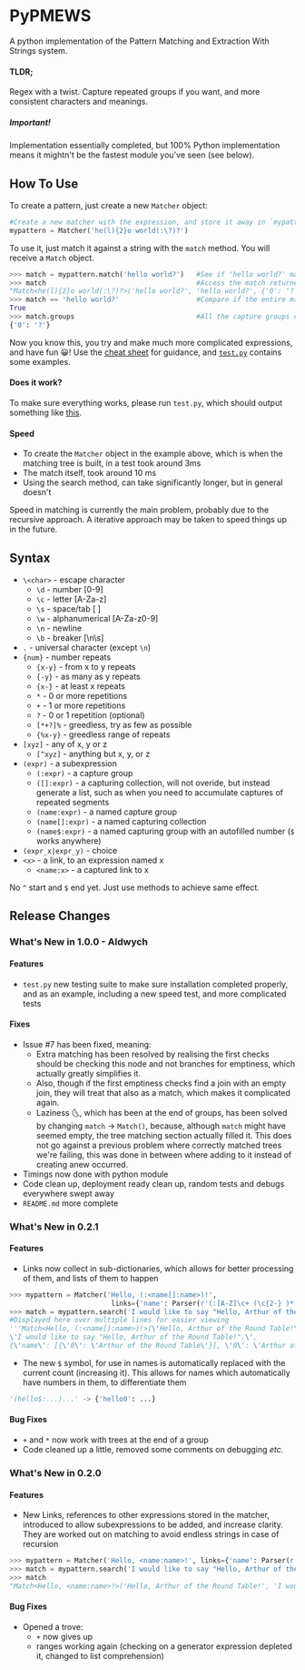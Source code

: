 # PyPMEWS
A python implementation of the Pattern Matching and Extraction With Strings system.

#### TLDR;
Regex with a twist. Capture repeated groups if you want, and more consistent characters and meanings.

##### Important!
Implementation essentially completed, but 100% Python implementation means it mightn't be the fastest module you've seen (see below).

## How To Use
To create a pattern, just create a new `Matcher` object:

```python
#Create a new matcher with the expression, and store it away in `mypattern` for later use
mypattern = Matcher('he(l){2}o world(:\?)?') 
```

To use it, just match it against a string with the `match` method. You will receive a `Match` object.
```python
>>> match = mypattern.match('hello world?')   #See if 'hello world?' matches the expression
>>> match                                     #Access the match returned
"Match<he(l){2}o world(:\?)?>('hello world?', 'hello world?', {'0': '?'})"
>>> match == 'hello world?'                   #Compare if the entire match found is 'helloworld?'
True
>>> match.groups                              #All the capture groups collected
{'0': '?'}
```

Now you know this, you try and make much more complicated expressions, and have fun :grinning:! Use the [cheat sheet](#syntax) for guidance, and [`test.py`](test.py) contains some examples.

#### Does it work?
To make sure everything works, please run `test.py`, which should output something like [this](testresults.md).

#### Speed
* To create the `Matcher` object in the example above, which is when the matching tree is built, in a test took around 3ms
* The match itself, took around 10 ms
* Using the search method, can take significantly longer, but in general doesn't

Speed in matching is currently the main problem, probably due to the recursive approach. A iterative approach may be taken to speed things up in the future.

## Syntax
* `\<char>` - escape character
  * `\d` - number [0-9]
  * `\c` - letter [A-Za-z]
  * `\s` - space/tab [  ]
  * `\w` - alphanumerical [A-Za-z0-9]
  * `\n` - newline
  * `\b` - breaker [\n\s] 
* `.` - universal character (except `\n`)
* `{num}` - number repeats
  * `{x-y}` - from x to y repeats
  * `{-y}` - as many as y repeats
  * `{x-}` - at least x repeats
  * `*` - 0 or more repetitions
  * `+` - 1 or more repetitions
  * `?` - 0 or 1 repetition (optional)
  * `[*+?]%` - greedless, try as few as possible
  * `{%x-y}` - greedless range of repeats
* `[xyz]` - any of x, y or z
  * `[^xyz]` - anything but x, y, or z
* `(expr)` - a subexpression
  * `(:expr)` - a capture group
  * `([]:expr)` - a capturing collection, will not overide, but instead generate a list, such as when you need to accumulate captures of repeated segments
  * `(name:expr)` - a named capture group
  * `(name[]:expr)` - a named capturing collection
  * `(name$:expr)` - a named capturing group with an autofilled number (`$` works anywhere)
* `(expr_x|expr_y)` - choice
* `<x>` - a link, to an expression named x
  * `<name:x>` - a captured link to x

No `^` start and `$` end yet. Just use methods to achieve same effect.

## Release Changes

### What's New in 1.0.0 - Aldwych

#### Features
* `test.py` new testing suite to make sure installation completed properly, and as an example, including a new speed test, and more complicated tests

#### Fixes
* Issue #7 has been fixed, meaning:
  * Extra matching has been resolved by realising the first checks should be checking this node and not branches for emptiness, which actually greatly simplifies it.
  * Also, though if the first emptiness checks find a join with an empty join, they will treat that also as a match, which makes it complicated again.
  * Laziness :last_quarter_moon_with_face:, which has been at the end of groups, has been solved by changing `match` -> `Match()`, because, although `match` might have seemed empty, the tree matching section actually filled it. This does not go against a previous problem where correctly matched trees we're failing, this was done in between where adding to it instead of creating anew occurred.
* Timings now done with python module
* Code clean up, deployment ready clean up, random tests and debugs everywhere swept away
* `README.md` more complete

### What's New in 0.2.1
#### Features
* Links now collect in sub-dictionaries, which allows for better processing of them, and lists of them to happen
```python
>>> mypattern = Matcher('Hello, (:<name[]:name>)!', 
                         links={'name': Parser(r'(:[A-Z]\c+ (\c{2-} )*[A-Z]\c+)')})
>>> match = mypattern.search('I would like to say "Hello, Arthur of the Round Table!".')
#Displayed here over multiple lines for easier viewing
'''Match<Hello, (:<name[]:name>)!>(\'Hello, Arthur of the Round Table!\',
\'I would like to say "Hello, Arthur of the Round Table!".\',
{\'name\': [{\'0\': \'Arthur of the Round Table\'}], \'0\': \'Arthur of the Round Table\'})''' 
```
* The new `$` symbol, for use in names is automatically replaced with the current count (increasing it). This allows for names which automatically have numbers in them, to differentiate them
```python
'(hello$:...)...' -> {'hello0': ...}
```

#### Bug Fixes
* `+` and `*` now work with trees at the end of a group
* Code cleaned up a little, removed some comments on debugging *etc.*

### What's New in 0.2.0
#### Features
* New Links, references to other expressions stored in the matcher, introduced to allow subexpressions to be added, and increase clarity. They are worked out on matching to avoid endless strings in case of recursion
```python
>>> mypattern = Matcher('Hello, <name:name>!', links={'name': Parser(r'[A-Z]\c+ (\c{2-} )*[A-Z]\c+')})
>>> match = mypattern.search('I would like to say "Hello, Arthur of the Round Table!".')
>>> match
"Match<Hello, <name:name>!>('Hello, Arthur of the Round Table!', 'I would like to say \"Hello, Arthur of the Round Table!\".', {'name': 'Arthur of the Round Table'})"
```
#### Bug Fixes
* Opened a trove:
  * `+` now gives up
  * ranges working again (checking on a generator expression depleted it, changed to list comprehension)
